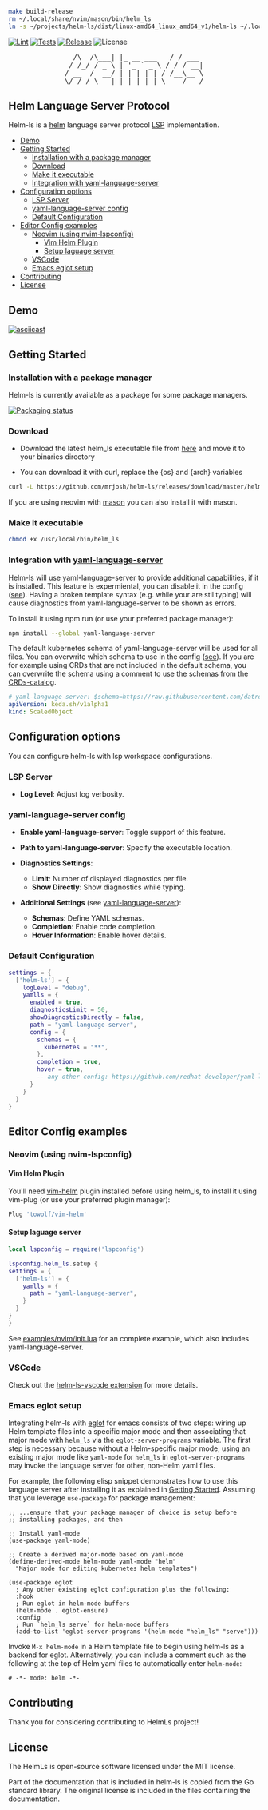 ```sh
make build-release
rm ~/.local/share/nvim/mason/bin/helm_ls
ln -s ~/projects/helm-ls/dist/linux-amd64_linux_amd64_v1/helm-ls ~/.local/share/nvim/mason/bin/helm_ls
```

[![Lint](https://github.com/mrjosh/helm-ls/actions/workflows/lint.yml/badge.svg)](https://github.com/mrjosh/helm-ls/actions/workflows/lint.yml)
[![Tests](https://github.com/mrjosh/helm-ls/actions/workflows/tests.yml/badge.svg)](https://github.com/mrjosh/helm-ls/actions/workflows/tests.yml)
[![Release](https://github.com/mrjosh/helm-ls/actions/workflows/artifacts.yml/badge.svg)](https://github.com/mrjosh/helm-ls/releases/latest)
![License](https://img.shields.io/github/license/mrjosh/helm-ls)

<pre align="center">
  /\  /\___| |_ __ ___   / / ___ 
 / /_/ / _ \ | '_ ` _ \ / / / __|
/ __  /  __/ | | | | | / /__\__ \
\/ /_/ \___|_|_| |_| |_\____/___/
</pre>

## Helm Language Server Protocol

Helm-ls is a [helm](https://github.com/helm/helm) language server protocol [LSP](https://microsoft.github.io/language-server-protocol/) implementation.

<!-- vim-markdown-toc GFM -->

* [Demo](#demo)
* [Getting Started](#getting-started)
    * [Installation with a package manager](#installation-with-a-package-manager)
    * [Download](#download)
    * [Make it executable](#make-it-executable)
    * [Integration with yaml-language-server](#integration-with-yaml-language-server)
* [Configuration options](#configuration-options)
    * [LSP Server](#lsp-server)
    * [yaml-language-server config](#yaml-language-server-config)
    * [Default Configuration](#default-configuration)
* [Editor Config examples](#editor-config-examples)
    * [Neovim (using nvim-lspconfig)](#neovim-using-nvim-lspconfig)
        * [Vim Helm Plugin](#vim-helm-plugin)
        * [Setup laguage server](#setup-laguage-server)
    * [VSCode](#vscode)
    * [Emacs eglot setup](#emacs-eglot-setup)
* [Contributing](#contributing)
* [License](#license)

<!-- vim-markdown-toc -->

## Demo

[![asciicast](https://asciinema.org/a/485522.svg)](https://asciinema.org/a/485522)

## Getting Started

### Installation with a package manager

Helm-ls is currently available as a package for some package managers.

[![Packaging status](https://repology.org/badge/vertical-allrepos/helm-ls.svg)](https://repology.org/project/helm-ls/versions)

### Download

- Download the latest helm_ls executable file from [here](https://github.com/mrjosh/helm-ls/releases/latest) and move it to your binaries directory

- You can download it with curl, replace the {os} and {arch} variables

```bash
curl -L https://github.com/mrjosh/helm-ls/releases/download/master/helm_ls_{os}_{arch} --output /usr/local/bin/helm_ls
```

If you are using neovim with [mason](https://github.com/williamboman/mason.nvim) you can also install it with mason.

### Make it executable

```bash
chmod +x /usr/local/bin/helm_ls
```

### Integration with [yaml-language-server](https://github.com/redhat-developer/yaml-language-server)

Helm-ls will use yaml-language-server to provide additional capabilities, if it is installed.
This feature is expermiental, you can disable it in the config ([see](#configuration-options)).
Having a broken template syntax (e.g. while your are stil typing) will cause diagnostics from yaml-language-server to be shown as errors.

To install it using npm run (or use your preferred package manager):

```bash
npm install --global yaml-language-server
```

The default kubernetes schema of yaml-language-server will be used for all files. You can overwrite which schema to use in the config ([see](#configuration-options)).
If you are for example using CRDs that are not included in the default schema, you can overwrite the schema using a comment
to use the schemas from the [CRDs-catalog](https://github.com/datreeio/CRDs-catalog).

```yaml
# yaml-language-server: $schema=https://raw.githubusercontent.com/datreeio/CRDs-catalog/main/keda.sh/scaledobject_v1alpha1.json
apiVersion: keda.sh/v1alpha1
kind: ScaledObject
```

## Configuration options

You can configure helm-ls with lsp workspace configurations.

### LSP Server

- **Log Level**: Adjust log verbosity.

### yaml-language-server config

- **Enable yaml-language-server**: Toggle support of this feature.
- **Path to yaml-language-server**: Specify the executable location.
- **Diagnostics Settings**:

  - **Limit**: Number of displayed diagnostics per file.
  - **Show Directly**: Show diagnostics while typing.

- **Additional Settings** (see [yaml-language-server](https://github.com/redhat-developer/yaml-language-server#language-server-settings)):
  - **Schemas**: Define YAML schemas.
  - **Completion**: Enable code completion.
  - **Hover Information**: Enable hover details.

### Default Configuration

```lua
settings = {
  ['helm-ls'] = {
    logLevel = "debug",
    yamlls = {
      enabled = true,
      diagnosticsLimit = 50,
      showDiagnosticsDirectly = false,
      path = "yaml-language-server",
      config = {
        schemas = {
          kubernetes = "**",
        },
        completion = true,
        hover = true,
        -- any other config: https://github.com/redhat-developer/yaml-language-server#language-server-settings
      }
    }
  }
}
```

## Editor Config examples

### Neovim (using nvim-lspconfig)

#### Vim Helm Plugin

You'll need [vim-helm](https://github.com/towolf/vim-helm) plugin installed before using helm_ls, to install it using vim-plug (or use your preferred plugin manager):

```lua
Plug 'towolf/vim-helm'
```

#### Setup laguage server

```lua
local lspconfig = require('lspconfig')

lspconfig.helm_ls.setup {
settings = {
  ['helm-ls'] = {
    yamlls = {
      path = "yaml-language-server",
    }
  }
}
}
```

See [examples/nvim/init.lua](https://github.com/mrjosh/helm-ls/blob/master/examples/nvim/init.lua) for an
complete example, which also includes yaml-language-server.


### VSCode

Check out the [helm-ls-vscode extension](https://github.com/qvalentin/helm-ls-vscode) for more details.

### Emacs eglot setup

Integrating helm-ls with [eglot](https://github.com/joaotavora/eglot) for emacs consists of two steps: wiring up Helm template files into a specific major mode and then associating that major mode with `helm_ls` via the `eglot-server-programs` variable.
The first step is necessary because without a Helm-specific major mode, using an existing major mode like `yaml-mode` for `helm_ls` in `eglot-server-programs` may invoke the language server for other, non-Helm yaml files.

For example, the following elisp snippet demonstrates how to use this language server after installing it as explained in [Getting Started](#getting-started).
Assuming that you leverage `use-package` for package management:

```elisp
;; ...ensure that your package manager of choice is setup before
;; installing packages, and then

;; Install yaml-mode
(use-package yaml-mode)

;; Create a derived major-mode based on yaml-mode
(define-derived-mode helm-mode yaml-mode "helm"
  "Major mode for editing kubernetes helm templates")

(use-package eglot
  ; Any other existing eglot configuration plus the following:
  :hook
  ; Run eglot in helm-mode buffers
  (helm-mode . eglot-ensure)
  :config
  ; Run `helm_ls serve` for helm-mode buffers
  (add-to-list 'eglot-server-programs '(helm-mode "helm_ls" "serve")))
```

Invoke `M-x helm-mode` in a Helm template file to begin using helm-ls as a backend for eglot.
Alternatively, you can include a comment such as the following at the top of Helm yaml files to automatically enter `helm-mode`:

    # -*- mode: helm -*-

## Contributing

Thank you for considering contributing to HelmLs project!

## License

The HelmLs is open-source software licensed under the MIT license.

Part of the documentation that is included in helm-ls is copied from the Go standard library. The original license is included in the files containing the documentation.
